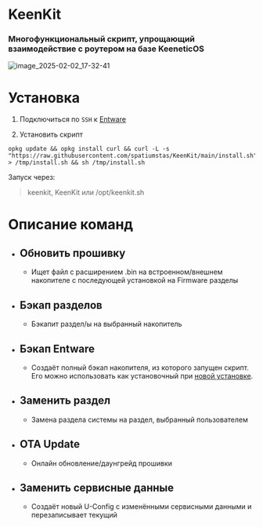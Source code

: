# KeenKit
### Многофункциональный скрипт, упрощающий взаимодействие с роутером на базе KeeneticOS

![image_2025-02-02_17-32-41](https://github.com/user-attachments/assets/315deac4-6144-48fc-b8d3-b1107b4b1ba6)

# Установка
1. Подключиться по `SSH` к [Entware](https://keen-prt.github.io/wiki/helpful/entware)

2. Установить скрипт
```
opkg update && opkg install curl && curl -L -s "https://raw.githubusercontent.com/spatiumstas/KeenKit/main/install.sh" > /tmp/install.sh && sh /tmp/install.sh
```
Запуск через:
>keenkit, KeenKit или /opt/keenkit.sh

#  Описание команд
- ## **Обновить прошивку**
    - Ищет файл с расширением .bin на встроенном/внешнем накопителе с последующей установкой на Firmware разделы
- ## **Бэкап разделов**
    - Бэкапит раздел/ы на выбранный накопитель
- ## **Бэкап Entware**
    - Создаёт полный бэкап накопителя, из которого запущен скрипт. Его можно использовать как установочный при [новой установке](https://keen-prt.github.io/wiki/helpful/entware).
- ## **Заменить раздел**
    - Замена раздела системы на раздел, выбранный пользователем
- ## **OTA Update**
    - Онлайн обновление/даунгрейд прошивки
- ## **Заменить сервисные данные**
    - Создаёт новый U-Config с изменёнными сервисными данными и перезаписывает текущий
